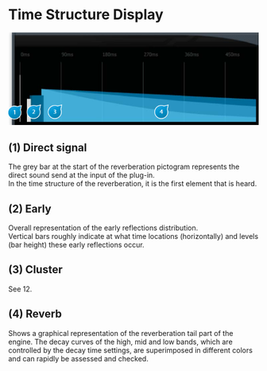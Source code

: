 # Time Structure Display
![](include/verb_session_03.PNG)

## (1) Direct signal
The grey bar at the start of the reverberation pictogram represents the direct sound send at the input of the plug-in.   
In the time structure of the reverberation, it is the first element that is heard.

## (2) Early
Overall representation of the early reflections distribution.  
Vertical bars roughly indicate at what time locations (horizontally) and levels (bar height) these early reflections occur.

## (3) Cluster
See 12.

## (4) Reverb
Shows a graphical representation of the reverberation tail part of the engine. The decay curves of the high, mid and low
bands, which are controlled by the decay time settings, are superimposed in different colors and can rapidly be assessed
and checked.

